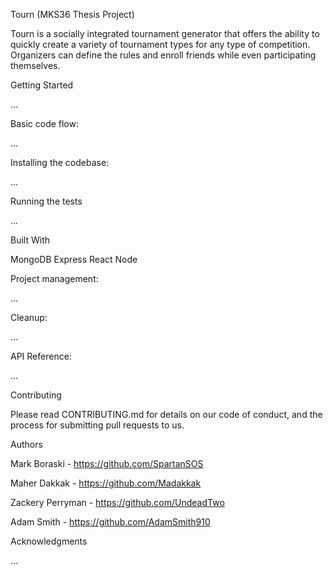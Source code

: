
Tourn
(MKS36 Thesis Project)

Tourn is a socially integrated tournament generator that offers the ability to quickly create a variety of tournament types for any type of competition. Organizers can define the rules and enroll friends while even participating themselves.

Getting Started

...

Basic code flow:

...

Installing the codebase:

...

Running the tests

...

Built With

MongoDB
Express
React
Node

Project management:

...

Cleanup:

...

API Reference:

...

Contributing

Please read CONTRIBUTING.md for details on our code of conduct, and the process for submitting pull requests to us.

Authors

Mark Boraski - https://github.com/SpartanSOS

Maher Dakkak - https://github.com/Madakkak

Zackery Perryman - https://github.com/UndeadTwo

Adam Smith - https://github.com/AdamSmith910

Acknowledgments

...
